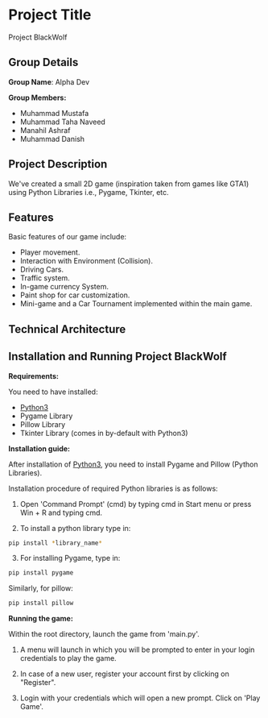 # Project Title

Project BlackWolf

## Group Details

**Group Name**: Alpha Dev


**Group Members:**
  - Muhammad Mustafa
  - Muhammad Taha Naveed
  - Manahil Ashraf
  - Muhammad Danish



## Project Description
We've created a small 2D game (inspiration taken from games like GTA1) using Python Libraries i.e., Pygame, Tkinter, etc.

## Features
Basic features of our game include:


  - Player movement.
  - Interaction with Environment (Collision).
  - Driving Cars.
  - Traffic system.
  - In-game currency System.
  - Paint shop for car customization.
  - Mini-game and a Car Tournament implemented within the main game.



## Technical Architecture



## Installation and Running Project BlackWolf
**Requirements:**

You need to have installed:

  - [Python3](https://www.python.org/downloads/release/python-391/)
  - Pygame Library
  - Pillow Library
  - Tkinter Library (comes in by-default with Python3)




**Installation guide:**

After installation of [Python3](https://www.python.org/downloads/release/python-391/), you need to install Pygame and Pillow (Python Libraries).


Installation procedure of required Python libraries is as follows:

1. Open 'Command Prompt' (cmd) by typing cmd in Start menu or press Win + R and typing cmd.

2. To install a python library type in: 


```bash
pip install *library_name*
```


3. For installing Pygame, type in:

 ```bash
 pip install pygame
 ```

Similarly, for pillow:

```bash
pip install pillow
```


**Running the game:**

Within the root directory, launch the game from 'main.py'.

1. A menu will launch in which you will be prompted to enter in your login credentials to play the game.

2. In case of a new user, register your account first by clicking on "Register".

3. Login with your credentials which will open a new prompt. Click on 'Play Game'.


